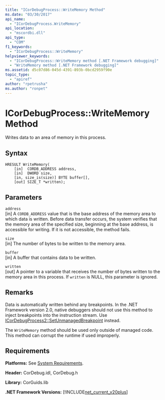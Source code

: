 ```yaml
---
title: "ICorDebugProcess::WriteMemory Method"
ms.date: "03/30/2017"
api_name: 
  - "ICorDebugProcess.WriteMemory"
api_location: 
  - "mscordbi.dll"
api_type: 
  - "COM"
f1_keywords: 
  - "ICorDebugProcess::WriteMemory"
helpviewer_keywords: 
  - "ICorDebugProcess::WriteMemory method [.NET Framework debugging]"
  - "WriteMemory method [.NET Framework debugging]"
ms.assetid: d5c07d86-045d-4391-893b-0bcd2959f90e
topic_type: 
  - "apiref"
author: "rpetrusha"
ms.author: "ronpet"
---
```

# ICorDebugProcess::WriteMemory Method
Writes data to an area of memory in this process.  
  
## Syntax  
  
```  
HRESULT WriteMemory(  
    [in]  CORDB_ADDRESS address,  
    [in]  DWORD size,  
    [in, size_is(size)] BYTE buffer[],  
    [out] SIZE_T *written);  
```  
  
## Parameters  
 `address`  
 [in] A `CORDB_ADDRESS` value that is the base address of the memory area to which data is written. Before data transfer occurs, the system verifies that the memory area of the specified size, beginning at the base address, is accessible for writing. If it is not accessible, the method fails.  
  
 `size`  
 [in] The number of bytes to be written to the memory area.  
  
 `buffer`  
 [in] A buffer that contains data to be written.  
  
 `written`  
 [out] A pointer to a variable that receives the number of bytes written to the memory area in this process. If `written` is NULL, this parameter is ignored.  
  
## Remarks  
 Data is automatically written behind any breakpoints. In the .NET Framework version 2.0, native debuggers should not use this method to inject breakpoints into the instruction stream. Use [ICorDebugProcess2::SetUnmanagedBreakpoint](../../../../docs/framework/unmanaged-api/debugging/icordebugprocess2-setunmanagedbreakpoint-method.md) instead.  
  
 The `WriteMemory` method should be used only outside of managed code. This method can corrupt the runtime if used improperly.  
  
## Requirements  
 **Platforms:** See [System Requirements](../../../../docs/framework/get-started/system-requirements.md).  
  
 **Header:** CorDebug.idl, CorDebug.h  
  
 **Library:** CorGuids.lib  
  
 **.NET Framework Versions:** [!INCLUDE[net_current_v20plus](../../../../includes/net-current-v20plus-md.md)]
